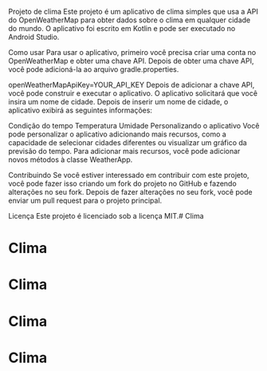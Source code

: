 Projeto de clima
Este projeto é um aplicativo de clima simples que usa a API do OpenWeatherMap para obter dados sobre o clima em qualquer cidade do mundo. O aplicativo foi escrito em Kotlin e pode ser executado no Android Studio.

Como usar
Para usar o aplicativo, primeiro você precisa criar uma conta no OpenWeatherMap e obter uma chave API. Depois de obter uma chave API, você pode adicioná-la ao arquivo gradle.properties.

openWeatherMapApiKey=YOUR_API_KEY
Depois de adicionar a chave API, você pode construir e executar o aplicativo. O aplicativo solicitará que você insira um nome de cidade. Depois de inserir um nome de cidade, o aplicativo exibirá as seguintes informações:

Condição do tempo
Temperatura
Umidade
Personalizando o aplicativo
Você pode personalizar o aplicativo adicionando mais recursos, como a capacidade de selecionar cidades diferentes ou visualizar um gráfico da previsão do tempo. Para adicionar mais recursos, você pode adicionar novos métodos à classe WeatherApp.

Contribuindo
Se você estiver interessado em contribuir com este projeto, você pode fazer isso criando um fork do projeto no GitHub e fazendo alterações no seu fork. Depois de fazer alterações no seu fork, você pode enviar um pull request para o projeto principal.

Licença
Este projeto é licenciado sob a licença MIT.# Clima
# Clima
# Clima
# Clima
# Clima
